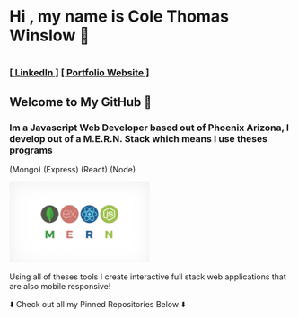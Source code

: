 ## <h1> Hi , my name is Cole Thomas Winslow 🚀<h1/>
### <a href="https://www.linkedin.com/in/cole-winslow-8a2a0b206/">[ LinkedIn ]</a>  <a href="https://www.linkedin.com/in/cole-winslow-8a2a0b206/">[ Portfolio Website ]</a>

    
## Welcome to My GitHub 👾
<h3>Im a Javascript Web Developer based out of Phoenix Arizona, I develop out of a M.E.R.N. Stack which means I use theses programs</h3>

(Mongo) (Express) (React) (Node)

<img src="Mern.jpeg" alt="M.E.R.N" width="250"/>




<p>Using all of theses tools I create interactive full stack web applications that are also mobile responsive!</p>

<p>⬇️ Check out all my Pinned Repositories Below ⬇️</p>

